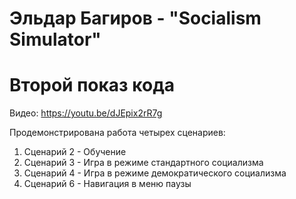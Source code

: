 # Эльдар Багиров - "Socialism Simulator"
# Второй показ кода

Видео: https://youtu.be/dJEpix2rR7g

Продемонстрирована работа четырех сценариев: 
1. Сценарий 2 - Обучение
1. Сценарий 3 - Игра в режиме стандартного социализма
1. Сценарий 4 - Игра в режиме демократического социализма
1. Сценарий 6 - Навигация в меню паузы
